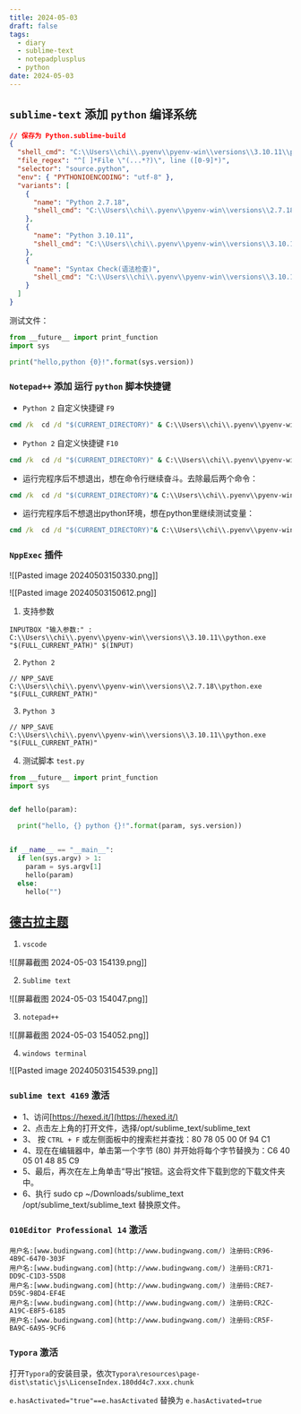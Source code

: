 ```yaml
---
title: 2024-05-03
draft: false
tags:
  - diary
  - sublime-text
  - notepadplusplus
  - python
date: 2024-05-03
---
```


## `sublime-text` 添加 `python` 编译系统

```json
// 保存为 Python.sublime-build
{
  "shell_cmd": "C:\\Users\\chi\\.pyenv\\pyenv-win\\versions\\3.10.11\\python.exe -u \"$file\"",
  "file_regex": "^[ ]*File \"(...*?)\", line ([0-9]*)",
  "selector": "source.python",
  "env": { "PYTHONIOENCODING": "utf-8" },
  "variants": [
    {
      "name": "Python 2.7.18",
      "shell_cmd": "C:\\Users\\chi\\.pyenv\\pyenv-win\\versions\\2.7.18\\python.exe -u \"${file}\""
    },
    {
      "name": "Python 3.10.11",
      "shell_cmd": "C:\\Users\\chi\\.pyenv\\pyenv-win\\versions\\3.10.11\\python.exe -u \"${file}\""
    },
    {
      "name": "Syntax Check(语法检查)",
      "shell_cmd": "C:\\Users\\chi\\.pyenv\\pyenv-win\\versions\\3.10.11\\python.exe -m py_compile \"${file}\""
    }
  ]
}
```

测试文件：

```python
from __future__ import print_function
import sys

print("hello,python {0}!".format(sys.version))
```

### `Notepad++` 添加 运行 `python` 脚本快捷键

- `Python 2` 自定义快捷键 `F9`

```cmd
cmd /k  cd /d "$(CURRENT_DIRECTORY)" & C:\\Users\\chi\\.pyenv\\pyenv-win\\versions\\2.7.18\\python.exe "$(FULL_CURRENT_PATH)" & pause & exit
```

- `Python 2` 自定义快捷键 `F10`

```cmd
cmd /k  cd /d "$(CURRENT_DIRECTORY)" & C:\\Users\\chi\\.pyenv\\pyenv-win\\versions\\3.10.11\\python.exe "$(FULL_CURRENT_PATH)" & pause & exit
```

- 运行完程序后不想退出，想在命令行继续奋斗。去除最后两个命令：

```cmd
cmd /k  cd /d "$(CURRENT_DIRECTORY)"& C:\\Users\\chi\\.pyenv\\pyenv-win\\versions\\3.10.11\\python.exe "$(FULL_CURRENT_PATH)"
```

- 运行完程序后不想退出python环境，想在python里继续测试变量：

```cmd
cmd /k  cd /d "$(CURRENT_DIRECTORY)"& C:\\Users\\chi\\.pyenv\\pyenv-win\\versions\\3.10.11\\python.exe -i "$(FULL_CURRENT_PATH)"
```

### `NppExec` 插件

![[Pasted image 20240503150330.png]]

![[Pasted image 20240503150612.png]]

1. 支持参数

```shell
INPUTBOX "输入参数:" :
C:\\Users\\chi\\.pyenv\\pyenv-win\\versions\\3.10.11\\python.exe "$(FULL_CURRENT_PATH)" $(INPUT)
```

2. `Python 2`

```shell
// NPP_SAVE
C:\\Users\\chi\\.pyenv\\pyenv-win\\versions\\2.7.18\\python.exe "$(FULL_CURRENT_PATH)"
```

3. `Python 3`

```shell
// NPP_SAVE
C:\\Users\\chi\\.pyenv\\pyenv-win\\versions\\3.10.11\\python.exe "$(FULL_CURRENT_PATH)"
```

4. 测试脚本 `test.py`

```python
from __future__ import print_function
import sys


def hello(param):

  print("hello, {} python {}!".format(param, sys.version))


if __name__ == "__main__":
  if len(sys.argv) > 1:
    param = sys.argv[1]
    hello(param)
  else:
    hello("")
```

## [德古拉主题](https://draculatheme.com/)

1. `vscode`

![[屏幕截图 2024-05-03 154139.png]]

2. `Sublime text`

![[屏幕截图 2024-05-03 154047.png]]

3. `notepad++`

![[屏幕截图 2024-05-03 154052.png]]

4. `windows terminal`

![[Pasted image 20240503154539.png]]

### `sublime text 4169` 激活

- 1、访问[https://hexed.it/](https://hexed.it/)
- 2、点击左上角的打开文件，选择/opt/sublime_text/sublime_text
- 3、 按 `CTRL + F` 或左侧面板中的搜索栏并查找：80 78 05 00 0f 94 C1
- 4、现在在编辑器中，单击第一个字节 (80) 并开始将每个字节替换为：C6 40 05 01 48 85 C9
- 5、最后，再次在左上角单击“导出”按钮。这会将文件下载到您的下载文件夹中。
- 6、执行 sudo cp ~/Downloads/sublime_text /opt/sublime_text/sublime_text 替换原文件。

### `010Editor Professional 14` 激活

```
用户名:[www.budingwang.com](http://www.budingwang.com/) 注册码:CR96-4B9C-6470-303F
用户名:[www.budingwang.com](http://www.budingwang.com/) 注册码:CR71-DD9C-C1D3-55D8
用户名:[www.budingwang.com](http://www.budingwang.com/) 注册码:CRE7-D59C-98D4-EF4E
用户名:[www.budingwang.com](http://www.budingwang.com/) 注册码:CR2C-A19C-E8F5-6185
用户名:[www.budingwang.com](http://www.budingwang.com/) 注册码:CR5F-BA9C-6A95-9CF6
```

### `Typora` 激活

打开`Typora`的安装目录，依次`Typora\resources\page-dist\static\js\LicenseIndex.180dd4c7.xxx.chunk`

`e.hasActivated="true"==e.hasActivated` 替换为 `e.hasActivated=true`
